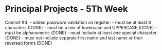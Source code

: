 # Principal Projects - 5Th Week

Commit #4:
    - added password validation on register:
            - must be at least 8 characters (DONE)
            - must be a mix of lowercase and UPPERCASE (DONE)
            - must be alphanumeric (DONE)
            - must include at least one special character (DONE)
            - must not include separate first name and last name or their reversed forms (DONE)
